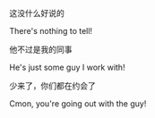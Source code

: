 这没什么好说的

There's nothing to tell!

他不过是我的同事

He's just some guy I work with!

少来了，你们都在约会了

Cmon, you're going out with the guy!